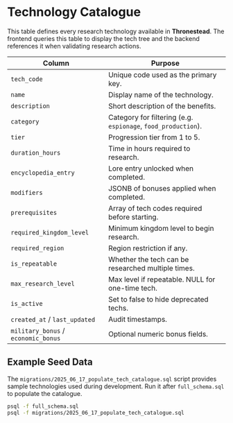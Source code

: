 # Technology Catalogue

This table defines every research technology available in **Thronestead**. The frontend queries this table to display the tech tree and the backend references it when validating research actions.

| Column | Purpose |
| --- | --- |
| `tech_code` | Unique code used as the primary key. |
| `name` | Display name of the technology. |
| `description` | Short description of the benefits. |
| `category` | Category for filtering (e.g. `espionage`, `food_production`). |
| `tier` | Progression tier from 1 to 5. |
| `duration_hours` | Time in hours required to research. |
| `encyclopedia_entry` | Lore entry unlocked when completed. |
| `modifiers` | JSONB of bonuses applied when completed. |
| `prerequisites` | Array of tech codes required before starting. |
| `required_kingdom_level` | Minimum kingdom level to begin research. |
| `required_region` | Region restriction if any. |
| `is_repeatable` | Whether the tech can be researched multiple times. |
| `max_research_level` | Max level if repeatable. NULL for one-time tech. |
| `is_active` | Set to false to hide deprecated techs. |
| `created_at` / `last_updated` | Audit timestamps. |
| `military_bonus` / `economic_bonus` | Optional numeric bonus fields. |

## Example Seed Data

The `migrations/2025_06_17_populate_tech_catalogue.sql` script provides sample technologies used during development. Run it after `full_schema.sql` to populate the catalogue.

```bash
psql -f full_schema.sql
psql -f migrations/2025_06_17_populate_tech_catalogue.sql
```
